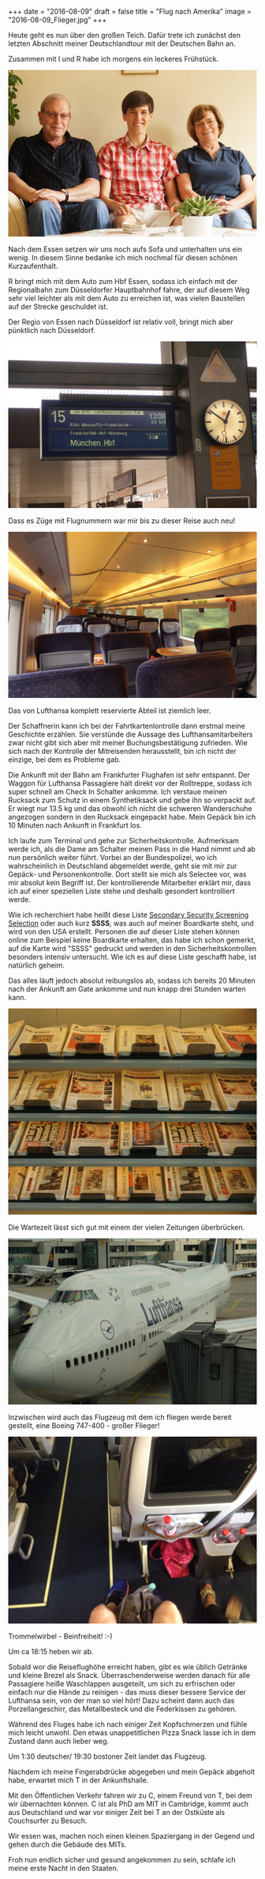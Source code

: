 +++
date = "2016-08-09"
draft = false
title = "Flug nach Amerika"
image = "2016-08-09_Flieger.jpg"
+++

Heute geht es nun über den großen Teich. 
Dafür trete ich zunächst den letzten Abschnitt 
meiner Deutschlandtour mit der Deutschen Bahn an. 

Zusammen mit I und R habe ich morgens 
ein leckeres Frühstück. 

![Gruppenbild R, J und I](/images/2016-08-09_Gruppenbild-RJI.jpg)

Nach dem Essen setzen wir uns noch aufs Sofa 
und unterhalten uns ein wenig. 
In diesem Sinne bedanke ich mich nochmal 
für diesen schönen Kurzaufenthalt. 

R bringt mich mit dem Auto zum Hbf Essen, 
sodass ich einfach mit der Regionalbahn 
zum Düsseldorfer Hauptbahnhof fahre,
der auf diesem Weg 
sehr viel leichter als mit dem Auto 
zu erreichen ist, 
was vielen Baustellen auf der 
Strecke geschuldet ist. 

Der Regio von Essen nach Düsseldorf 
ist relativ voll, bringt mich aber pünktlich nach Düsseldorf. 

![Fliegender Zug](/images/2016-08-09_Fliegender-Zug.jpg)

Dass es Züge mit Flugnummern war mir bis zu
dieser Reise auch neu!

![Leeres Zugabteil](/images/2016-08-09_leerer-Zug.jpg)

Das von Lufthansa komplett reservierte Abteil
ist ziemlich leer. 

Der Schaffnerin kann ich bei der Fahrtkartenlontrolle
dann erstmal meine Geschichte erzählen. 
Sie verstünde die Aussage des Lufthansamitarbeiters 
zwar nicht gibt sich 
aber mit meiner Buchungsbestätigung zufrieden. 
Wie sich nach der Kontrolle der Mitreisenden 
herausstellt, bin ich nicht der einzige,
bei dem es Probleme gab. 

Die Ankunft mit der Bahn am 
Frankfurter Flughafen ist sehr entspannt. 
Der Waggon für Lufthansa Passagiere hält
direkt vor der Rolltreppe, sodass ich 
super schnell am Check In Schalter ankomme. 
Ich verstaue meinen Rucksack zum Schutz
in einem Synthetiksack und gebe ihn so 
verpackt auf. 
Er wiegt nur 13.5 kg und das obwohl ich 
nicht die schweren Wanderschuhe angezogen 
sondern in den Rucksack eingepackt habe. 
Mein Gepäck bin ich 10 Minuten nach Ankunft
in Frankfurt los. 

Ich laufe zum Terminal und gehe zur Sicherheitskontrolle. 
Aufmerksam werde ich, als die Dame
am Schalter meinen Pass in die Hand nimmt
und ab nun persönlich 
weiter führt. 
Vorbei an der Bundespolizei, 
wo ich wahrscheinlich in Deutschland abgemeldet werde,
geht sie mit mir zur Gepäck- und Personenkontrolle.
Dort stellt sie mich als Selectee vor,
was mir absolut kein Begriff ist.
Der kontrollierende Mitarbeiter erklärt mir,
dass ich auf einer speziellen Liste stehe
und deshalb gesondert kontrolliert werde. 

Wie ich recherchiert habe heißt diese Liste
[Secondary Security Screening Selection](https://en.m.wikipedia.org/wiki/Secondary_Security_Screening_Selection)
oder auch kurz **SSSS**, 
was auch auf meiner Boardkarte steht, 
und wird von den USA erstellt.
Personen die auf dieser Liste stehen 
können online zum Beispiel keine Boardkarte 
erhalten, das habe ich schon gemerkt, 
auf die Karte wird "SSSS" gedruckt und 
werden in den Sicherheitskontrollen besonders 
intensiv untersucht. 
Wie ich es auf diese Liste geschafft habe,
ist natürlich geheim.

Das alles läuft jedoch absolut reibungslos ab,
sodass ich bereits 20 Minuten nach der Ankunft 
am Gate ankomme und nun knapp drei Stunden warten kann. 

![Zeitungsregal](/images/2016-08-09_Zeitungen.jpg)

Die Wartezeit lässt sich gut mit einem der vielen Zeitungen überbrücken. 

![Boeing 747-400](/images/2016-08-09_Boeing-747-400.jpg)

Inzwischen wird auch das Flugzeug mit dem ich fliegen 
werde bereit gestellt, eine Boeing 747-400 - großer Flieger!

![Beinfreiheit](/images/2016-08-09_Beinfreiheit.jpg)

Trommelwirbel - Beinfreiheit! :-)

Um ca 18:15 heben wir ab. 

Sobald wor die Reiseflughöhe erreicht haben,
gibt es wie üblich Getränke und
kleine Brezel als Snack. 
Überraschenderweise werden danach für 
alle Passagiere heiße Waschlappen ausgeteilt,
um sich zu erfrischen oder einfach nur die Hände zu reinigen - 
das muss dieser bessere 
Service der Lufthansa sein, 
von der man so viel hört!
Dazu scheint dann auch das Porzellangeschirr, 
das Metallbesteck und die Federkissen zu gehören. 

Während des Fluges habe ich nach einiger Zeit 
Kopfschmerzen und fühle mich leicht unwohl. 
Den etwas
unappetitlichen Pizza Snack lasse ich in
dem Zustand dann auch lieber weg. 

Um 1:30 deutscher/ 19:30 bostoner Zeit 
landet das Flugzeug. 

Nachdem ich meine Fingerabdrücke abgegeben
und mein Gepäck abgeholt habe, erwartet mich 
T in der Ankunftshalle. 

Mit den Öffentlichen Verkehr fahren wir zu C, einem Freund
von T, bei dem wir übernachten können.
C ist als PhD am MIT in Cambridge, 
kommt auch aus Deutschland
und war vor einiger Zeit bei T an der Ostküste 
als Couchsurfer zu Besuch. 

Wir essen was, machen noch einen kleinen Spaziergang
in der Gegend und gehen durch die Gebäude des MITs. 

Froh nun endlich sicher und gesund angekommen
zu sein, schlafe ich meine erste Nacht in den Staaten. 

